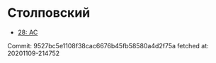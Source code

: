 # Столповский
- [28: AC](28.md)

Commit: 9527bc5e1108f38cac6676b45fb58580a4d2f75a
 fetched at: 20201109-214752
